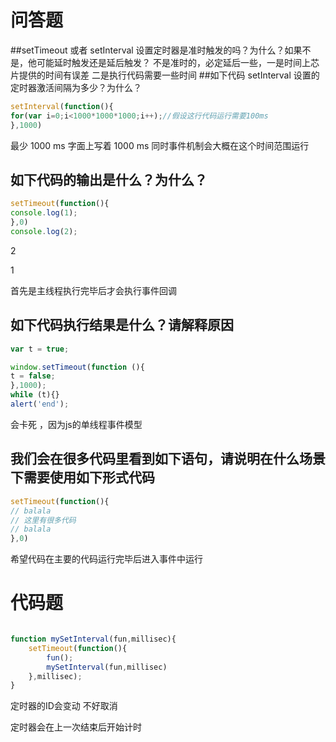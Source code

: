 # 问答题
##setTimeout 或者 setInterval 设置定时器是准时触发的吗？为什么？如果不是，他可能延时触发还是延后触发？
不是准时的，必定延后一些，一是时间上芯片提供的时间有误差 二是执行代码需要一些时间
##如下代码 setInterval 设置的定时器激活间隔为多少？为什么？

```javascript
setInterval(function(){
for(var i=0;i<1000*1000*1000;i++);//假设这行代码运行需要100ms
},1000)
```
最少 1000 ms 字面上写着 1000 ms 同时事件机制会大概在这个时间范围运行
## 如下代码的输出是什么？为什么？

```javascript
setTimeout(function(){
console.log(1);
},0)
console.log(2);
```

2

1

首先是主线程执行完毕后才会执行事件回调

## 如下代码执行结果是什么？请解释原因

```javascript
var t = true;

window.setTimeout(function (){
t = false;
},1000);
while (t){}
alert('end');
```

会卡死 ，因为js的单线程事件模型

## 我们会在很多代码里看到如下语句，请说明在什么场景下需要使用如下形式代码

```javascript
setTimeout(function(){
// balala
// 这里有很多代码
// balala
},0)
```

希望代码在主要的代码运行完毕后进入事件中运行


# 代码题

```javascript

function mySetInterval(fun,millisec){
    setTimeout(function(){
        fun();
        mySetInterval(fun,millisec)
    },millisec);
}

```

定时器的ID会变动 不好取消

定时器会在上一次结束后开始计时